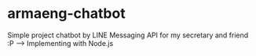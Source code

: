 # armaeng-chatbot
Simple project chatbot by LINE Messaging API for my secretary and friend :P
--> Implementing with Node.js 
